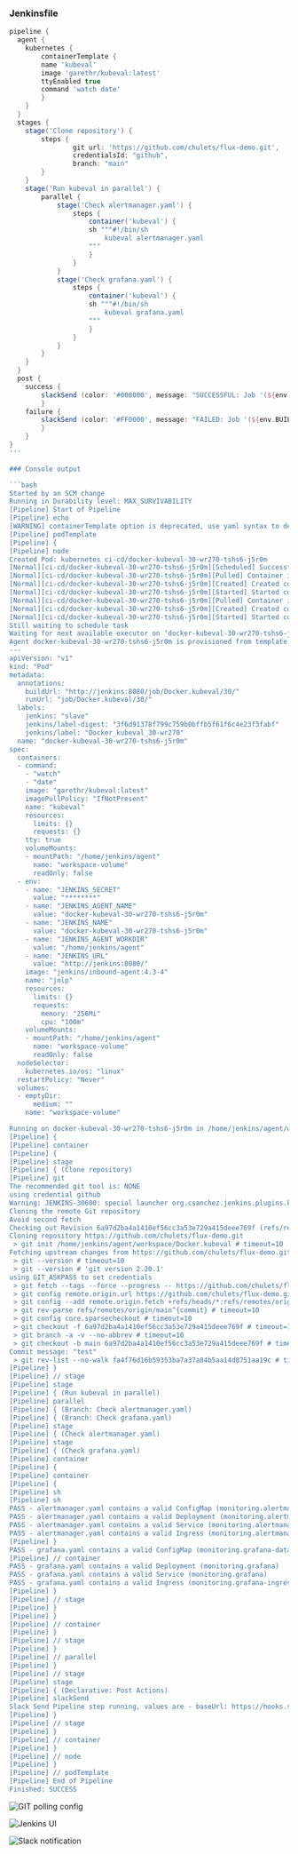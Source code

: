 ### Jenkinsfile
```groovy
pipeline {
  agent {
    kubernetes {
        containerTemplate {
        name 'kubeval'
        image 'garethr/kubeval:latest'
        ttyEnabled true
        command 'watch date'
        }
    }
  }
  stages {
    stage('Clone repository') { 
        steps { 
                git url: 'https://github.com/chulets/flux-demo.git',
                credentialsId: "github",
                branch: "main"         
        }
    }
    stage('Run kubeval in parallel') {
        parallel {
            stage('Check alertmanager.yaml') {
                steps {
                    container('kubeval') {
                    sh """#!/bin/sh
                        kubeval alertmanager.yaml
                    """
                    }
                }
            }
            stage('Check grafana.yaml') {
                steps {
                    container('kubeval') {
                    sh """#!/bin/sh
                        kubeval grafana.yaml
                    """
                    }
                }
            }
        }
    }
  }
  post {
    success {
        slackSend (color: '#008000', message: "SUCCESSFUL: Job '(${env.BUILD_URL})")
        }
    failure {
        slackSend (color: '#FF0000', message: "FAILED: Job '(${env.BUILD_URL})")
        }
    }
}
'''

### Console output

```bash
Started by an SCM change
Running in Durability level: MAX_SURVIVABILITY
[Pipeline] Start of Pipeline
[Pipeline] echo
[WARNING] containerTemplate option is deprecated, use yaml syntax to define containers.
[Pipeline] podTemplate
[Pipeline] {
[Pipeline] node
Created Pod: kubernetes ci-cd/docker-kubeval-30-wr270-tshs6-j5r0m
[Normal][ci-cd/docker-kubeval-30-wr270-tshs6-j5r0m][Scheduled] Successfully assigned ci-cd/docker-kubeval-30-wr270-tshs6-j5r0m to node2
[Normal][ci-cd/docker-kubeval-30-wr270-tshs6-j5r0m][Pulled] Container image "garethr/kubeval:latest" already present on machine
[Normal][ci-cd/docker-kubeval-30-wr270-tshs6-j5r0m][Created] Created container kubeval
[Normal][ci-cd/docker-kubeval-30-wr270-tshs6-j5r0m][Started] Started container kubeval
[Normal][ci-cd/docker-kubeval-30-wr270-tshs6-j5r0m][Pulled] Container image "jenkins/inbound-agent:4.3-4" already present on machine
[Normal][ci-cd/docker-kubeval-30-wr270-tshs6-j5r0m][Created] Created container jnlp
[Normal][ci-cd/docker-kubeval-30-wr270-tshs6-j5r0m][Started] Started container jnlp
Still waiting to schedule task
Waiting for next available executor on ‘docker-kubeval-30-wr270-tshs6-j5r0m’
Agent docker-kubeval-30-wr270-tshs6-j5r0m is provisioned from template Docker_kubeval_30-wr270-tshs6
---
apiVersion: "v1"
kind: "Pod"
metadata:
  annotations:
    buildUrl: "http://jenkins:8080/job/Docker.kubeval/30/"
    runUrl: "job/Docker.kubeval/30/"
  labels:
    jenkins: "slave"
    jenkins/label-digest: "3f6d91378f799c759b0bffb5f61f6c4e23f3fabf"
    jenkins/label: "Docker_kubeval_30-wr270"
  name: "docker-kubeval-30-wr270-tshs6-j5r0m"
spec:
  containers:
  - command:
    - "watch"
    - "date"
    image: "garethr/kubeval:latest"
    imagePullPolicy: "IfNotPresent"
    name: "kubeval"
    resources:
      limits: {}
      requests: {}
    tty: true
    volumeMounts:
    - mountPath: "/home/jenkins/agent"
      name: "workspace-volume"
      readOnly: false
  - env:
    - name: "JENKINS_SECRET"
      value: "********"
    - name: "JENKINS_AGENT_NAME"
      value: "docker-kubeval-30-wr270-tshs6-j5r0m"
    - name: "JENKINS_NAME"
      value: "docker-kubeval-30-wr270-tshs6-j5r0m"
    - name: "JENKINS_AGENT_WORKDIR"
      value: "/home/jenkins/agent"
    - name: "JENKINS_URL"
      value: "http://jenkins:8080/"
    image: "jenkins/inbound-agent:4.3-4"
    name: "jnlp"
    resources:
      limits: {}
      requests:
        memory: "256Mi"
        cpu: "100m"
    volumeMounts:
    - mountPath: "/home/jenkins/agent"
      name: "workspace-volume"
      readOnly: false
  nodeSelector:
    kubernetes.io/os: "linux"
  restartPolicy: "Never"
  volumes:
  - emptyDir:
      medium: ""
    name: "workspace-volume"

Running on docker-kubeval-30-wr270-tshs6-j5r0m in /home/jenkins/agent/workspace/Docker.kubeval
[Pipeline] {
[Pipeline] container
[Pipeline] {
[Pipeline] stage
[Pipeline] { (Clone repository)
[Pipeline] git
The recommended git tool is: NONE
using credential github
Warning: JENKINS-30600: special launcher org.csanchez.jenkins.plugins.kubernetes.pipeline.ContainerExecDecorator$1@1dcb78f1; decorates RemoteLauncher[hudson.remoting.Channel@686b0c32:JNLP4-connect connection from 10.233.96.123/10.233.96.123:44992] will be ignored (a typical symptom is the Git executable not being run inside a designated container)
Cloning the remote Git repository
Avoid second fetch
Checking out Revision 6a97d2ba4a1410ef56cc3a53e729a415deee769f (refs/remotes/origin/main)
Cloning repository https://github.com/chulets/flux-demo.git
 > git init /home/jenkins/agent/workspace/Docker.kubeval # timeout=10
Fetching upstream changes from https://github.com/chulets/flux-demo.git
 > git --version # timeout=10
 > git --version # 'git version 2.20.1'
using GIT_ASKPASS to set credentials 
 > git fetch --tags --force --progress -- https://github.com/chulets/flux-demo.git +refs/heads/*:refs/remotes/origin/* # timeout=10
 > git config remote.origin.url https://github.com/chulets/flux-demo.git # timeout=10
 > git config --add remote.origin.fetch +refs/heads/*:refs/remotes/origin/* # timeout=10
 > git rev-parse refs/remotes/origin/main^{commit} # timeout=10
 > git config core.sparsecheckout # timeout=10
 > git checkout -f 6a97d2ba4a1410ef56cc3a53e729a415deee769f # timeout=10
 > git branch -a -v --no-abbrev # timeout=10
 > git checkout -b main 6a97d2ba4a1410ef56cc3a53e729a415deee769f # timeout=10
Commit message: "test"
 > git rev-list --no-walk fa4f76d16b59353ba7a37a84b5aa14d8751aa19c # timeout=10
[Pipeline] }
[Pipeline] // stage
[Pipeline] stage
[Pipeline] { (Run kubeval in parallel)
[Pipeline] parallel
[Pipeline] { (Branch: Check alertmanager.yaml)
[Pipeline] { (Branch: Check grafana.yaml)
[Pipeline] stage
[Pipeline] { (Check alertmanager.yaml)
[Pipeline] stage
[Pipeline] { (Check grafana.yaml)
[Pipeline] container
[Pipeline] {
[Pipeline] container
[Pipeline] {
[Pipeline] sh
[Pipeline] sh
PASS - alertmanager.yaml contains a valid ConfigMap (monitoring.alertmanager-config)
PASS - alertmanager.yaml contains a valid Deployment (monitoring.alertmanager)
PASS - alertmanager.yaml contains a valid Service (monitoring.alertmanager)
PASS - alertmanager.yaml contains a valid Ingress (monitoring.alertmanager-ingress)
[Pipeline] }
PASS - grafana.yaml contains a valid ConfigMap (monitoring.grafana-datasources)
[Pipeline] // container
PASS - grafana.yaml contains a valid Deployment (monitoring.grafana)
PASS - grafana.yaml contains a valid Service (monitoring.grafana)
PASS - grafana.yaml contains a valid Ingress (monitoring.grafana-ingres)
[Pipeline] }
[Pipeline] // stage
[Pipeline] }
[Pipeline] }
[Pipeline] // container
[Pipeline] }
[Pipeline] // stage
[Pipeline] }
[Pipeline] // parallel
[Pipeline] }
[Pipeline] // stage
[Pipeline] stage
[Pipeline] { (Declarative: Post Actions)
[Pipeline] slackSend
Slack Send Pipeline step running, values are - baseUrl: https://hooks.slack.com/services, teamDomain: <empty>, channel: #general, color: #008000, botUser: false, tokenCredentialId: slack_token, notifyCommitters: false, iconEmoji: <empty>, username: <empty>, timestamp: <empty>
[Pipeline] }
[Pipeline] // stage
[Pipeline] }
[Pipeline] // container
[Pipeline] }
[Pipeline] // node
[Pipeline] }
[Pipeline] // podTemplate
[Pipeline] End of Pipeline
Finished: SUCCESS
```
![GIT polling config](scp_poll.png)

![Jenkins UI](jenkins.png)

![Slack notification](slack_notification.png)